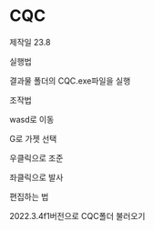 # CQC

제작일 23.8

실행법 

  결과물 폴더의 CQC.exe파일을 실행

조작법

  wasd로 이동

  G로 가젯 선택

  우클릭으로 조준

  좌클릭으로 발사

편집하는 법

2022.3.4f1버전으로 CQC폴더 불러오기
